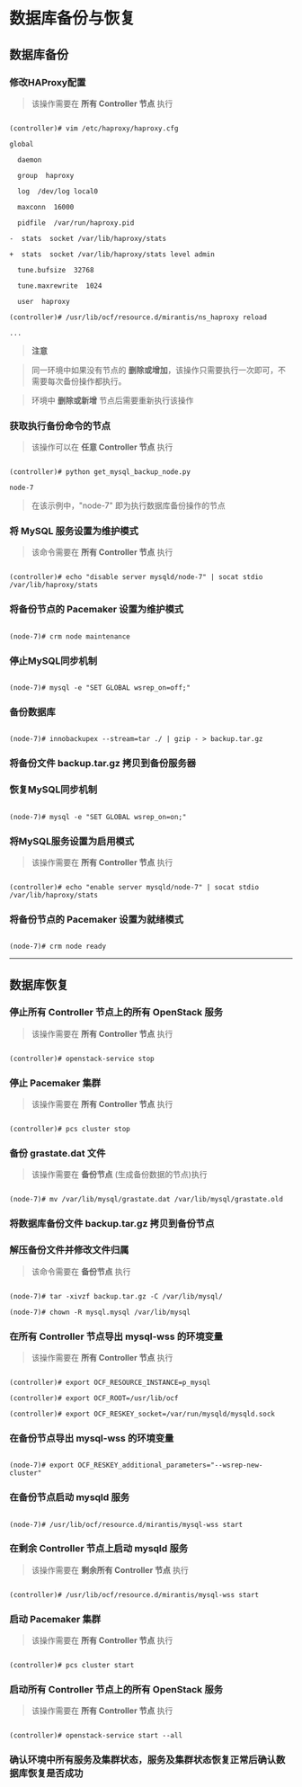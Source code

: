 # 数据库备份与恢复

## 数据库备份

### 修改HAProxy配置

> 该操作需要在 **所有 Controller 节点** 执行 

```

(controller)# vim /etc/haproxy/haproxy.cfg

global

  daemon

  group  haproxy

  log  /dev/log local0

  maxconn  16000

  pidfile  /var/run/haproxy.pid

-  stats  socket /var/lib/haproxy/stats

+  stats  socket /var/lib/haproxy/stats level admin

  tune.bufsize  32768

  tune.maxrewrite  1024

  user  haproxy

(controller)# /usr/lib/ocf/resource.d/mirantis/ns_haproxy reload

...

```

> **注意**

>

> 同一环境中如果没有节点的 **删除或增加**，该操作只需要执行一次即可，不需要每次备份操作都执行。

>

> 环境中 **删除或新增** 节点后需要重新执行该操作

### 获取执行备份命令的节点

> 该操作可以在 **任意 Controller 节点** 执行

```

(controller)# python get_mysql_backup_node.py

node-7

```

> 在该示例中，"node-7" 即为执行数据库备份操作的节点

### 将 MySQL 服务设置为维护模式

> 该命令需要在 **所有 Controller 节点** 执行

```

(controller)# echo "disable server mysqld/node-7" | socat stdio /var/lib/haproxy/stats

```

### 将备份节点的 Pacemaker 设置为维护模式

```

(node-7)# crm node maintenance

```

### 停止MySQL同步机制

```

(node-7)# mysql -e "SET GLOBAL wsrep_on=off;"
```

### 备份数据库

```

(node-7)# innobackupex --stream=tar ./ | gzip - > backup.tar.gz

```

### 将备份文件 **backup.tar.gz** 拷贝到备份服务器

### 恢复MySQL同步机制

```

(node-7)# mysql -e "SET GLOBAL wsrep_on=on;"

```

### 将MySQL服务设置为启用模式

> 该操作需要在 **所有 Controller 节点** 执行

```

(controller)# echo "enable server mysqld/node-7" | socat stdio /var/lib/haproxy/stats

```

### 将备份节点的 Pacemaker 设置为就绪模式

```

(node-7)# crm node ready

```

***

## 数据库恢复

### 停止所有 Controller 节点上的所有 OpenStack 服务

> 该操作需要在 **所有 Controller 节点** 执行

```

(controller)# openstack-service stop

```

### 停止 Pacemaker 集群

> 该操作需要在 **所有 Controller 节点** 执行

```

(controller)# pcs cluster stop

```

### 备份 grastate.dat 文件

> 该操作需要在 **备份节点** (生成备份数据的节点)执行

```

(node-7)# mv /var/lib/mysql/grastate.dat /var/lib/mysql/grastate.old

```

### 将数据库备份文件 backup.tar.gz 拷贝到备份节点

### 解压备份文件并修改文件归属

> 该命令需要在 **备份节点** 执行

```

(node-7)# tar -xivzf backup.tar.gz -C /var/lib/mysql/

(node-7)# chown -R mysql.mysql /var/lib/mysql

```

### 在所有 Controller 节点导出 mysql-wss 的环境变量

> 该操作需要在 **所有 Controller 节点** 执行

```

(controller)# export OCF_RESOURCE_INSTANCE=p_mysql

(controller)# export OCF_ROOT=/usr/lib/ocf

(controller)# export OCF_RESKEY_socket=/var/run/mysqld/mysqld.sock

```

### 在备份节点导出 mysql-wss 的环境变量

```

(node-7)# export OCF_RESKEY_additional_parameters="--wsrep-new-cluster"

```

### 在备份节点启动 mysqld 服务

```

(node-7)# /usr/lib/ocf/resource.d/mirantis/mysql-wss start

```

### 在剩余 Controller 节点上启动 mysqld 服务

> 该操作需要在 **剩余所有 Controller 节点** 执行

```

(controller)# /usr/lib/ocf/resource.d/mirantis/mysql-wss start

```

### 启动 Pacemaker 集群

> 该操作需要在 **所有 Controller 节点** 执行

```

(controller)# pcs cluster start

```

### 启动所有 Controller 节点上的所有 OpenStack 服务

> 该操作需要在 **所有 Controller 节点** 执行

```

(controller)# openstack-service start --all

```
### 确认环境中所有服务及集群状态，服务及集群状态恢复正常后确认数据库恢复是否成功